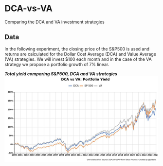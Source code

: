 # DCA-vs-VA
Comparing the DCA and VA investment strategies

## Data
In the following experiment, the closing price of the S&P500 is used and returns are calculated for the Dollar Cost Average (DCA) and Value Average (VA) strategies. We will invest $100 each month and in the case of the VA strategy we propose a portfolio growth of 7% linear.

***Total yield comparing S&P500, DCA and VA strategies***
![Total yield comparing S&P500, DCA and VA strategies](https://github.com/Jaldekoa/DCA-vs-VA/blob/main/img/DCA%20vs%20VA%20-%20Yield.jpg)
